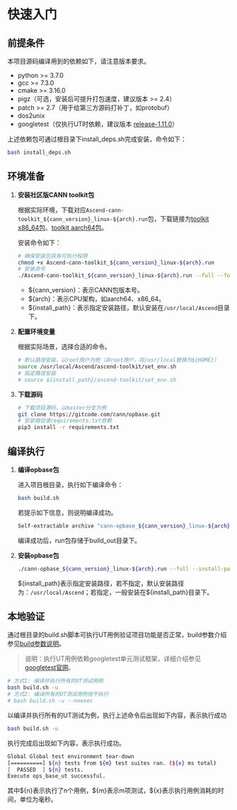 # 快速入门
## 前提条件

本项目源码编译用到的依赖如下，请注意版本要求。

- python >= 3.7.0
- gcc >= 7.3.0
- cmake >= 3.16.0
- pigz（可选，安装后可提升打包速度，建议版本 >= 2.4）
- patch >= 2.7（用于给第三方源码打补丁，如protobuf）
- dos2unix
- googletest（仅执行UT时依赖，建议版本 [release-1.11.0](https://github.com/google/googletest/releases/tag/release-1.11.0)）

上述依赖包可通过根目录下install\_deps.sh完成安装，命令如下：
```bash
bash install_deps.sh
```


## 环境准备

1. **安装社区版CANN toolkit包**

    根据实际环境，下载对应`Ascend-cann-toolkit_${cann_version}_linux-${arch}.run`包，下载链接为[toolkit x86_64包](https://ascend-cann.obs.cn-north-4.myhuaweicloud.com/CANN/community/Ascend-cann-toolkit_8.3.RC1_linux-x86_64.run)、[toolkit aarch64包](https://ascend-cann.obs.cn-north-4.myhuaweicloud.com/CANN/community/Ascend-cann-toolkit_8.3.RC1_linux-aarch64.run)。
    
    安装命令如下：

    ```bash
    # 确保安装包具有可执行权限
    chmod +x Ascend-cann-toolkit_${cann_version}_linux-${arch}.run
    # 安装命令
    ./Ascend-cann-toolkit_${cann_version}_linux-${arch}.run --full --force --install-path=${install_path}
    ```
    - \$\{cann\_version\}：表示CANN包版本号。
    - \$\{arch\}：表示CPU架构，如aarch64、x86_64。
    - \$\{install\_path\}：表示指定安装路径，默认安装在`/usr/local/Ascend`目录下。

2. **配置环境变量**
	
	根据实际场景，选择合适的命令。

    ```bash
   # 默认路径安装，以root用户为例（非root用户，将/usr/local替换为${HOME}）
   source /usr/local/Ascend/ascend-toolkit/set_env.sh
   # 指定路径安装
   # source ${install_path}/ascend-toolkit/set_env.sh
    ```

3. **下载源码**

    ```bash
    # 下载项目源码，以master分支为例
    git clone https://gitcode.com/cann/opbase.git
    # 安装根目录requirements.txt依赖
    pip3 install -r requirements.txt
    ```

## 编译执行
1. **编译opbase包**

    进入项目根目录，执行如下编译命令：

    ```bash
    bash build.sh
    ```
    若提示如下信息，则说明编译成功。

    ```bash
    Self-extractable archive "cann-opbase_${cann_version}_linux-${arch}.run" successfully created.
    ```

   编译成功后，run包存储于build_out目录下。

2. **安装opbase包**
   
    ```bash
    ./cann-opbase_${cann_version}_linux-${arch}.run --full --install-path=${install_path}
    ```

    \$\{install\_path\}表示指定安装路径，若不指定，默认安装路径为：`/usr/local/Ascend`；若指定，一般安装在\$\{install\_path\}目录下。

## 本地验证 

通过根目录的build.sh脚本可执行UT用例验证项目功能是否正常，build参数介绍参见[build参数说明](./build.md#参数说明)。

> 说明：执行UT用例依赖googletest单元测试框架，详细介绍参见[googletest官网](https://google.github.io/googletest/advanced.html#running-a-subset-of-the-tests)。

```bash
# 方式1: 编译并执行所有的UT测试用例
bash build.sh -u
# 方式2: 编译所有的UT测试用例但不执行
# bash build.sh -u --noexec
```

以编译并执行所有的UT测试为例，执行上述命令后出现如下内容，表示执行成功
```bash
bash build.sh -u
```

执行完成后出现如下内容，表示执行成功。
```bash
Global Global test environment tear-down
[==========] ${n} tests from ${m} test suites ran. (${x} ms total)
[  PASSED  ] ${n} tests.
Execute ops_base_ut successful.
```
其中\$\{n\}表示执行了n个用例，\$\{m\}表示m项测试，\$\{x\}表示执行用例消耗的时间，单位为毫秒。